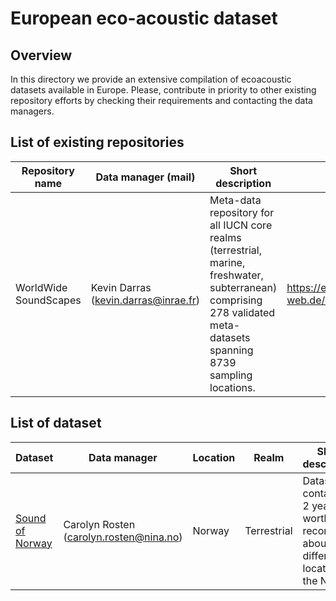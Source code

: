 # European eco-acoustic dataset

## Overview

In this directory we provide an extensive compilation of ecoacoustic datasets available in Europe.
Please, contribute in priority to other existing repository efforts by checking their requirements and contacting the data managers.

## List of existing repositories
 
| Repository name | Data manager (mail) | Short description | Link |
|-----------------|---------------------|-------------------|------|
| WorldWide SoundScapes | Kevin Darras (kevin.darras@inrae.fr) | Meta-data repository for all IUCN core realms (terrestrial, marine, freshwater, subterranean) comprising 278 validated meta-datasets spanning 8739 sampling locations. | https://ecosound-web.de/ecosound_web/collection/index/106 |

## List of dataset

| Dataset | Data manager | Location | Realm |Short description |
|----------------|--------------|----------|-------|------------------|
| [Sound of Norway](https://thesoundofnorway.com/) | Carolyn Rosten (carolyn.rosten@nina.no) | Norway | Terrestrial | Dataset containing 2 years worth of records at about 30 different locations in the Norway |
